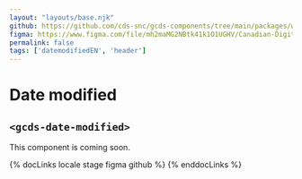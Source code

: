 ```yaml
---
layout: "layouts/base.njk"
github: https://github.com/cds-snc/gcds-components/tree/main/packages/web/src/components/gcds-date-modified
figma: https://www.figma.com/file/mh2maMG2NBtk41k1O1UGHV/Canadian-Digital-Service%E2%80%A8---GC-Design-System?node-id=3471%3A11133&t=ciEmm7GYyGAY73zZ-0
permalink: false
tags: ['datemodifiedEN', 'header']
---
```


<h1 class="mb-0">Date modified</h1>
<h2 class="mt-0 mb-400"><code>&lt;gcds-date-modified&gt;</code></h2>

This component is coming soon.

{% docLinks locale stage figma github %}
{% enddocLinks %}

<br/>
